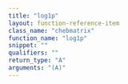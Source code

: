 ```yaml
---
title: "log1p"
layout: function-reference-item
class_name: "chebmatrix"
function_name: "log1p"
snippet: ""
qualifiers: ""
return_type: "A"
arguments: "(A)"
---
```


<pre class="help-text"></pre>